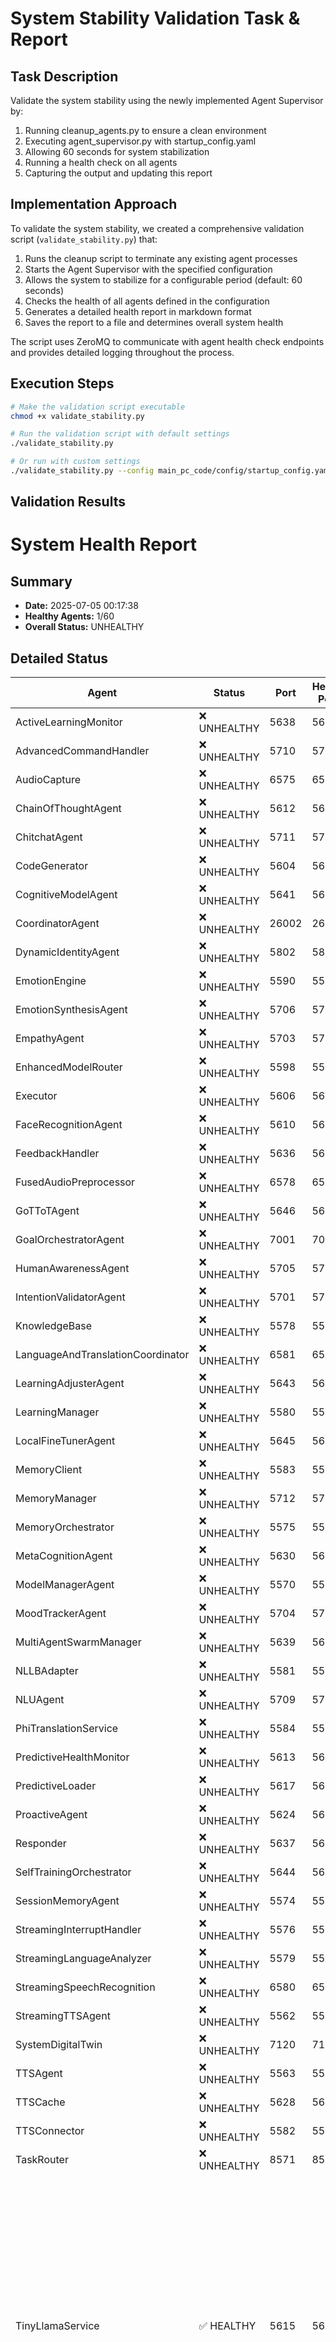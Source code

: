 # System Stability Validation Task & Report

## Task Description

Validate the system stability using the newly implemented Agent Supervisor by:

1. Running cleanup_agents.py to ensure a clean environment
2. Executing agent_supervisor.py with startup_config.yaml
3. Allowing 60 seconds for system stabilization
4. Running a health check on all agents
5. Capturing the output and updating this report

## Implementation Approach

To validate the system stability, we created a comprehensive validation script (`validate_stability.py`) that:

1. Runs the cleanup script to terminate any existing agent processes
2. Starts the Agent Supervisor with the specified configuration
3. Allows the system to stabilize for a configurable period (default: 60 seconds)
4. Checks the health of all agents defined in the configuration
5. Generates a detailed health report in markdown format
6. Saves the report to a file and determines overall system health

The script uses ZeroMQ to communicate with agent health check endpoints and provides detailed logging throughout the process.

## Execution Steps

```bash
# Make the validation script executable
chmod +x validate_stability.py

# Run the validation script with default settings
./validate_stability.py

# Or run with custom settings
./validate_stability.py --config main_pc_code/config/startup_config.yaml --stabilize-time 60 --timeout 5
```

## Validation Results

# System Health Report

## Summary

- **Date:** 2025-07-05 00:17:38
- **Healthy Agents:** 1/60
- **Overall Status:** UNHEALTHY

## Detailed Status

| Agent | Status | Port | Health Port | Response |
|-------|--------|------|-------------|----------|
| ActiveLearningMonitor | ❌ UNHEALTHY | 5638 | 5639 | `{"status": "error", "message": "Timeout"}` |
| AdvancedCommandHandler | ❌ UNHEALTHY | 5710 | 5711 | `{"status": "error", "message": "Timeout"}` |
| AudioCapture | ❌ UNHEALTHY | 6575 | 6576 | `{"status": "error", "message": "Timeout"}` |
| ChainOfThoughtAgent | ❌ UNHEALTHY | 5612 | 5613 | `{"status": "error", "message": "Timeout"}` |
| ChitchatAgent | ❌ UNHEALTHY | 5711 | 5712 | `{"status": "error", "message": "Timeout"}` |
| CodeGenerator | ❌ UNHEALTHY | 5604 | 5605 | `{"status": "error", "message": "Timeout"}` |
| CognitiveModelAgent | ❌ UNHEALTHY | 5641 | 5642 | `{"status": "error", "message": "Timeout"}` |
| CoordinatorAgent | ❌ UNHEALTHY | 26002 | 26003 | `{"status": "error", "message": "Timeout"}` |
| DynamicIdentityAgent | ❌ UNHEALTHY | 5802 | 5803 | `{"status": "error", "message": "Timeout"}` |
| EmotionEngine | ❌ UNHEALTHY | 5590 | 5591 | `{"status": "error", "message": "Timeout"}` |
| EmotionSynthesisAgent | ❌ UNHEALTHY | 5706 | 5707 | `{"status": "error", "message": "Timeout"}` |
| EmpathyAgent | ❌ UNHEALTHY | 5703 | 5704 | `{"status": "error", "message": "Timeout"}` |
| EnhancedModelRouter | ❌ UNHEALTHY | 5598 | 5599 | `{"status": "error", "message": "Timeout"}` |
| Executor | ❌ UNHEALTHY | 5606 | 5607 | `{"status": "error", "message": "Timeout"}` |
| FaceRecognitionAgent | ❌ UNHEALTHY | 5610 | 5611 | `{"status": "error", "message": "Timeout"}` |
| FeedbackHandler | ❌ UNHEALTHY | 5636 | 5637 | `{"status": "error", "message": "Timeout"}` |
| FusedAudioPreprocessor | ❌ UNHEALTHY | 6578 | 6579 | `{"status": "error", "message": "Timeout"}` |
| GoTToTAgent | ❌ UNHEALTHY | 5646 | 5647 | `{"status": "error", "message": "Timeout"}` |
| GoalOrchestratorAgent | ❌ UNHEALTHY | 7001 | 7002 | `{"status": "error", "message": "Timeout"}` |
| HumanAwarenessAgent | ❌ UNHEALTHY | 5705 | 5706 | `{"status": "error", "message": "Timeout"}` |
| IntentionValidatorAgent | ❌ UNHEALTHY | 5701 | 5702 | `{"status": "error", "message": "Timeout"}` |
| KnowledgeBase | ❌ UNHEALTHY | 5578 | 5579 | `{"status": "error", "message": "Timeout"}` |
| LanguageAndTranslationCoordinator | ❌ UNHEALTHY | 6581 | 6582 | `{"status": "error", "message": "Timeout"}` |
| LearningAdjusterAgent | ❌ UNHEALTHY | 5643 | 5644 | `{"status": "error", "message": "Timeout"}` |
| LearningManager | ❌ UNHEALTHY | 5580 | 5581 | `{"status": "error", "message": "Timeout"}` |
| LocalFineTunerAgent | ❌ UNHEALTHY | 5645 | 5646 | `{"status": "error", "message": "Timeout"}` |
| MemoryClient | ❌ UNHEALTHY | 5583 | 5584 | `{"status": "error", "message": "Timeout"}` |
| MemoryManager | ❌ UNHEALTHY | 5712 | 5713 | `{"status": "error", "message": "Timeout"}` |
| MemoryOrchestrator | ❌ UNHEALTHY | 5575 | 5576 | `{"status": "error", "message": "Timeout"}` |
| MetaCognitionAgent | ❌ UNHEALTHY | 5630 | 5631 | `{"status": "error", "message": "Timeout"}` |
| ModelManagerAgent | ❌ UNHEALTHY | 5570 | 5571 | `{"status": "error", "message": "Timeout"}` |
| MoodTrackerAgent | ❌ UNHEALTHY | 5704 | 5705 | `{"status": "error", "message": "Timeout"}` |
| MultiAgentSwarmManager | ❌ UNHEALTHY | 5639 | 5640 | `{"status": "error", "message": "Timeout"}` |
| NLLBAdapter | ❌ UNHEALTHY | 5581 | 5582 | `{"status": "error", "message": "Timeout"}` |
| NLUAgent | ❌ UNHEALTHY | 5709 | 5710 | `{"status": "error", "message": "Timeout"}` |
| PhiTranslationService | ❌ UNHEALTHY | 5584 | 5585 | `{"status": "error", "message": "Timeout"}` |
| PredictiveHealthMonitor | ❌ UNHEALTHY | 5613 | 5614 | `{"status": "error", "message": "Timeout"}` |
| PredictiveLoader | ❌ UNHEALTHY | 5617 | 5618 | `{"status": "error", "message": "Timeout"}` |
| ProactiveAgent | ❌ UNHEALTHY | 5624 | 5625 | `{"status": "error", "message": "Timeout"}` |
| Responder | ❌ UNHEALTHY | 5637 | 5638 | `{"status": "error", "message": "Timeout"}` |
| SelfTrainingOrchestrator | ❌ UNHEALTHY | 5644 | 5645 | `{"status": "error", "message": "Timeout"}` |
| SessionMemoryAgent | ❌ UNHEALTHY | 5574 | 5575 | `{"status": "error", "message": "Timeout"}` |
| StreamingInterruptHandler | ❌ UNHEALTHY | 5576 | 5577 | `{"status": "error", "message": "Timeout"}` |
| StreamingLanguageAnalyzer | ❌ UNHEALTHY | 5579 | 5580 | `{"status": "error", "message": "Timeout"}` |
| StreamingSpeechRecognition | ❌ UNHEALTHY | 6580 | 6581 | `{"status": "error", "message": "Timeout"}` |
| StreamingTTSAgent | ❌ UNHEALTHY | 5562 | 5563 | `{"status": "error", "message": "Timeout"}` |
| SystemDigitalTwin | ❌ UNHEALTHY | 7120 | 7121 | `{"status": "error", "message": "Timeout"}` |
| TTSAgent | ❌ UNHEALTHY | 5563 | 5564 | `{"status": "error", "message": "Timeout"}` |
| TTSCache | ❌ UNHEALTHY | 5628 | 5629 | `{"status": "error", "message": "Timeout"}` |
| TTSConnector | ❌ UNHEALTHY | 5582 | 5583 | `{"status": "error", "message": "Timeout"}` |
| TaskRouter | ❌ UNHEALTHY | 8571 | 8572 | `{"status": "error", "message": "Timeout"}` |
| TinyLlamaService | ✅ HEALTHY | 5615 | 5616 | `{"status": "ok", "ready": true, "initialized": true, "message": "TinyLlamaService is healthy", "timestamp": "2025-07-05T00:13:56.060397", "uptime": 37862.98118066788, "active_threads": 3, "service": "tinyllama_service", "model_state": "unloaded", "resource_stats": {"cpu_percent": 0.2, "memory_percent": 14.2, "memory_available": 14011830272, "device": "cuda", "timestamp": 1751645636.0643964, "cuda_memory_allocated": 0, "cuda_memory_reserved": 0, "cuda_memory_cached": 0, "cuda_device_count": 1, "cuda_device_name": "NVIDIA GeForce RTX 4090"}}` |
| ToneDetector | ❌ UNHEALTHY | 5625 | 5626 | `{"status": "error", "message": "Timeout"}` |
| TranslatorServer | ❌ UNHEALTHY | 5564 | 5565 | `{"status": "error", "message": "Timeout"}` |
| UnifiedPlanningAgent | ❌ UNHEALTHY | 5634 | 5635 | `{"status": "error", "message": "Timeout"}` |
| UnifiedSystemAgent | ❌ UNHEALTHY | 5640 | 5641 | `{"status": "error", "message": "Timeout"}` |
| VRAMOptimizerAgent | ❌ UNHEALTHY | 5572 | 5573 | `{"status": "error", "message": "Timeout"}` |
| VisionCaptureAgent | ❌ UNHEALTHY | 5592 | 5593 | `{"status": "error", "message": "Timeout"}` |
| VoiceProfiler | ❌ UNHEALTHY | 5708 | 5709 | `{"status": "error", "message": "Timeout"}` |
| WakeWordDetector | ❌ UNHEALTHY | 6577 | 6578 | `{"status": "error", "message": "Timeout"}` |
